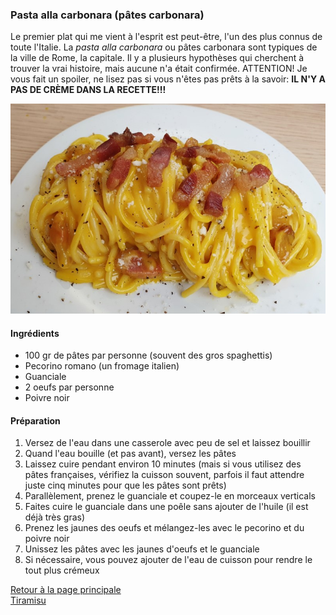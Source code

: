 ### Pasta alla carbonara (pâtes carbonara)
Le premier plat qui me vient à l'esprit est peut-être, l'un des plus connus de toute l'Italie. La _pasta alla carbonara_ ou pâtes carbonara sont typiques de la ville de Rome, la capitale. Il y a plusieurs hypothèses qui cherchent à trouver la vrai histoire, mais aucune n'a était confirmée. 
ATTENTION! Je vous fait un spoiler, ne lisez pas si vous n'êtes pas prêts à la savoir: **IL N'Y A PAS DE CRÈME DANS LA RECETTE!!!**

![alt text](https://github.com/Alisia2023UBO/troisrecettesitaliennes/blob/main/carbonara.png)

#### Ingrédients
- 100 gr de pâtes par personne (souvent des gros spaghettis)
- Pecorino romano (un fromage italien)
- Guanciale
- 2 oeufs par personne
- Poivre noir

#### Préparation
1. Versez de l'eau dans une casserole avec peu de sel et laissez bouillir
2. Quand l'eau bouille (et pas avant), versez les pâtes
3. Laissez cuire pendant environ 10 minutes (mais si vous utilisez des pâtes françaises, vérifiez la cuisson souvent, parfois il faut attendre juste cinq minutes pour que les pâtes sont prêts)
4. Parallèlement, prenez le guanciale et coupez-le en morceaux verticals
5. Faites cuire le guanciale dans une poêle sans ajouter de l'huile (il est déjà très gras)
6. Prenez les jaunes des oeufs et mélangez-les avec le pecorino et du poivre noir
7. Unissez les pâtes avec les jaunes d'oeufs et le guanciale
8. Si nécessaire, vous pouvez ajouter de l'eau de cuisson pour rendre le tout plus crémeux

[Retour à la page principale](README.md)                                                                         
[Tiramisu](platsdeux.md)
